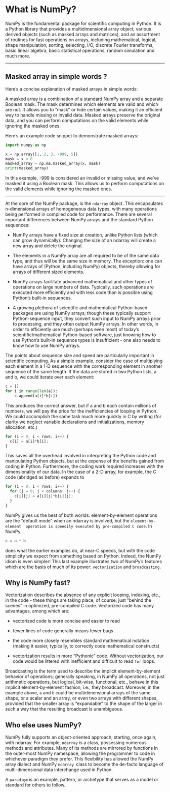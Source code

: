 # What is NumPy?

NumPy is the fundamental package for scientific computing in Python. 
It is a Python library that provides a multidimensional array object, 
various derived objects (such as masked arrays and matrices), and an 
assortment of routines for fast operations on arrays, including mathematical, 
logical, shape manipulation, sorting, selecting, I/O, discrete Fourier transforms, 
basic linear algebra, basic statistical operations, random simulation and much more.

---

## Masked array in simple words ?

Here’s a concise explanation of masked arrays in simple words:

A masked array is a combination of a standard NumPy array and a separate Boolean mask. The mask determines which elements are valid and which are not. It allows you to “mask” or hide certain values, making it an efficient way to handle missing or invalid data. Masked arrays preserve the original data, and you can perform computations on the valid elements while ignoring the masked ones.

Here’s an example code snippet to demonstrate masked arrays:

```py
import numpy as np

x = np.array([1, 2, 3, -999, 5])
mask = x < 0
masked_array = np.ma.masked_array(x, mask)
print(masked_array)
```

In this example, -999 is considered an invalid or missing value, and we’ve masked it using a Boolean mask. This allows us to perform computations on the valid elements while ignoring the masked ones.

---

At the core of the NumPy package, is the `ndarray` object. This encapsulates n-dimensional arrays of homogeneous data types, with many operations being performed in compiled code for performance. There are several important differences between NumPy arrays and the standard Python sequences:

  - NumPy arrays have a fixed size at creation, unlike Python lists (which can grow dynamically). Changing the size of an ndarray will create a new array and delete the original.

  - The elements in a NumPy array are all required to be of the same data type, and thus will be the same size in memory. The exception: one can have arrays of (Python, including NumPy) objects, thereby allowing for arrays of different sized elements.

  - NumPy arrays facilitate advanced mathematical and other types of operations on large numbers of data. Typically, such operations are executed more efficiently and with less code than is possible using Python’s built-in sequences.

  - A growing plethora of scientific and mathematical Python-based packages are using NumPy arrays; though these typically support Python-sequence input, they convert such input to NumPy arrays prior to processing, and they often output NumPy arrays. In other words, in order to efficiently use much (perhaps even most) of today’s scientific/mathematical Python-based software, just knowing how to use Python’s built-in sequence types is insufficient - one also needs to know how to use NumPy arrays.

The points about sequence size and speed are particularly important in scientific computing. As a simple example, consider the case of multiplying each element in a 1-D sequence with the corresponding element in another sequence of the same length. If the data are stored in two Python lists, a and b, we could iterate over each element:

```py
c = []
for i in range(len(a)):
    c.append(a[i]*b[i])
```
This produces the correct answer, but if a and b each contain millions of numbers, we will pay the price for the inefficiencies of looping in Python. We could accomplish the same task much more quickly in C by writing (for clarity we neglect variable declarations and initializations, memory allocation, etc.)

```py
for (i = 0; i < rows; i++) {
  c[i] = a[i]*b[i];
}
```
This saves all the overhead involved in interpreting the Python code and manipulating Python objects, but at the expense of the benefits gained from coding in Python. Furthermore, the coding work required increases with the dimensionality of our data. In the case of a 2-D array, for example, the C code (abridged as before) expands to

```py
for (i = 0; i < rows; i++) {
  for (j = 0; j < columns; j++) {
    c[i][j] = a[i][j]*b[i][j];
  }
}
```
NumPy gives us the best of both worlds: element-by-element operations are 
the “default mode” when an ndarray is involved, but the `element-by-element 
operation is speedily executed by pre-compiled C code`. In NumPy

```py
c = a * b
```
does what the earlier examples do, at near-C speeds, but with the code 
simplicity we expect from something based on Python. Indeed, the NumPy 
idiom is even simpler! This last example illustrates two of NumPy’s 
features which are the basis of much of its power: `vectorization` and `broadcasting`.

## Why is NumPy fast?
Vectorization describes the absence of any explicit looping, indexing, etc., in the code - these things are taking place, of course, just “behind the scenes” in optimized, pre-compiled C code. Vectorized code has many advantages, among which are:

  - vectorized code is more concise and easier to read

  - fewer lines of code generally means fewer bugs

  - the code more closely resembles standard mathematical notation (making it easier, typically, to correctly code mathematical constructs)

  - vectorization results in more “Pythonic” code. Without vectorization, our code would be littered with inefficient and difficult to read `for` loops.

Broadcasting is the term used to describe the implicit element-by-element behavior of operations; generally speaking, in NumPy all operations, not just arithmetic operations, but logical, bit-wise, functional, etc., behave in this implicit element-by-element fashion, i.e., they broadcast. Moreover, in the example above, `a` and `b` could be multidimensional arrays of the same shape, or a scalar and an array, or even two arrays with different shapes, provided that the smaller array is “expandable” to the shape of the larger in such a way that the resulting broadcast is unambiguous. 

## Who else uses NumPy?

NumPy fully supports an object-oriented approach, starting, once again, with ndarray.
For example, `ndarray` is a class, possessing numerous methods and attributes. 
Many of its methods are mirrored by functions in the outer-most NumPy namespace, 
allowing the programmer to code in whichever paradigm they prefer. This 
flexibility has allowed the NumPy array dialect and NumPy `ndarray `class to 
become the de-facto language of multi-dimensional data interchange used in Python.

A `paradigm` is an example, pattern, or archetype that serves as a model or standard for others to follow.
